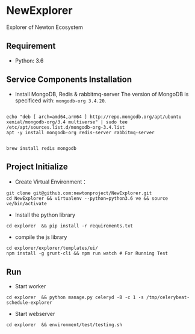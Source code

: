 # NewExplorer
Explorer of Newton Ecosystem

## Requirement
- Python: 3.6

## Service Components Installation

* Install MongoDB, Redis & rabbitmq-server
The version of MongoDB is specificed with: `mongodb-org 3.4.20`.

```Ubuntu

echo "deb [ arch=amd64,arm64 ] http://repo.mongodb.org/apt/ubuntu xenial/mongodb-org/3.4 multiverse" | sudo tee /etc/apt/sources.list.d/mongodb-org-3.4.list
apt -y install mongodb-org redis-server rabbitmq-server
```

```Mac OS

brew install redis mongodb
```
 
## Project Initialize

* Create Virtual Environment：

```
git clone git@github.com:newtonproject/NewExplorer.git
cd NewExplorer && virtualenv --python=python3.6 ve && source ve/bin/activate
```

* Install the python library

```
cd explorer  && pip install -r requirements.txt
```
 
 * compile the js library

```
cd explorer/explorer/templates/ui/
npm install -g grunt-cli && npm run watch # For Running Test
```
 

## Run

* Start worker

```
cd explorer  && python manage.py celeryd -B -c 1 -s /tmp/celerybeat-schedule-explorer
```

* Start webserver

```
cd explorer  && environment/test/testing.sh
```

